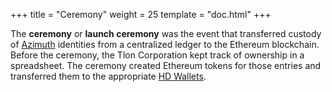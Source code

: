 +++
title = "Ceremony"
weight = 25
template = "doc.html"
+++

The **ceremony** or **launch ceremony** was the event that transferred custody of [Azimuth](../Azimuth) identities from a centralized ledger to the Ethereum blockchain. Before the ceremony, the Tlon Corporation kept track of ownership in a spreadsheet. The ceremony created Ethereum tokens for those entries and transferred them to the appropriate [HD Wallets](../hdwallet).
